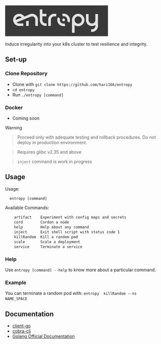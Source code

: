 ![logo](img/logo-entropy.jpeg)

Induce irregularity into your k8s cluster to test resilience and integrity.

## Set-up

### Clone Repository
- Clone with ```git clone https://github.com/hari166/entropy```
- ```cd entropy```
- Run ```./entropy [command]```

### Docker
- Coming soon



> [!WARNING] 

> Proceed only with adequate testing and rollback procedures. Do not deploy in production environment. 

> Requires glibc v2.35 and above

> ```inject``` command is work in progress

## Usage
Usage:
```
  entropy [command]
```

Available Commands:
```
    artifact    Experiment with config maps and secrets
    cord        Cordon a node
    help        Help about any command
    inject      Exit shell script with status code 1
    killRandom  Kill a random pod
    scale       Scale a deployment
    service     Terminate a service
```
### Help
Use ```entropy [command] --help``` to know more about a particular command.

### Example
You can terminate a random pod with:
```entropy  killRandom --ns NAME_SPACE``` 

## Documentation
 - [client-go](https://pkg.go.dev/k8s.io/client-go/kubernetes)
 - [cobra-cli](https://cobra.dev/)
 - [Golang Official Documentation](https://go.dev/doc/)